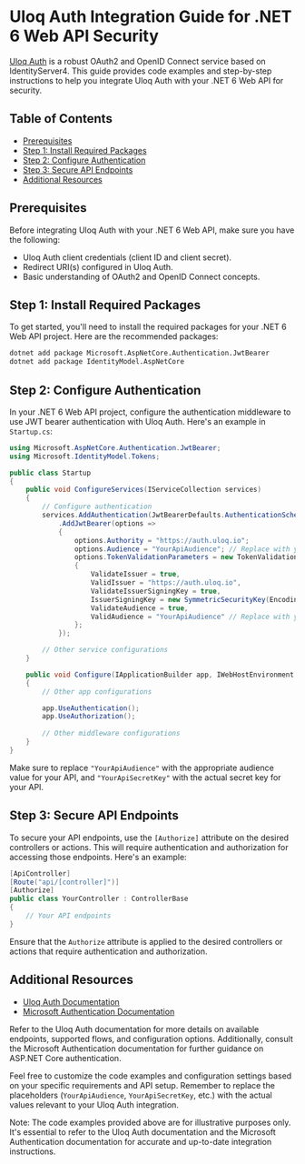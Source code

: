 # Uloq Auth Integration Guide for .NET 6 Web API Security

[Uloq Auth](https://auth.uloq.io) is a robust OAuth2 and OpenID Connect service based on IdentityServer4. This guide provides code examples and step-by-step instructions to help you integrate Uloq Auth with your .NET 6 Web API for security.

## Table of Contents

- [Prerequisites](#prerequisites)
- [Step 1: Install Required Packages](#step-1-install-required-packages)
- [Step 2: Configure Authentication](#step-2-configure-authentication)
- [Step 3: Secure API Endpoints](#step-3-secure-api-endpoints)
- [Additional Resources](#additional-resources)

## Prerequisites

Before integrating Uloq Auth with your .NET 6 Web API, make sure you have the following:

- Uloq Auth client credentials (client ID and client secret).
- Redirect URI(s) configured in Uloq Auth.
- Basic understanding of OAuth2 and OpenID Connect concepts.

## Step 1: Install Required Packages

To get started, you'll need to install the required packages for your .NET 6 Web API project. Here are the recommended packages:

```bash
dotnet add package Microsoft.AspNetCore.Authentication.JwtBearer
dotnet add package IdentityModel.AspNetCore
```

## Step 2: Configure Authentication

In your .NET 6 Web API project, configure the authentication middleware to use JWT bearer authentication with Uloq Auth. Here's an example in `Startup.cs`:

```csharp
using Microsoft.AspNetCore.Authentication.JwtBearer;
using Microsoft.IdentityModel.Tokens;

public class Startup
{
    public void ConfigureServices(IServiceCollection services)
    {
        // Configure authentication
        services.AddAuthentication(JwtBearerDefaults.AuthenticationScheme)
            .AddJwtBearer(options =>
            {
                options.Authority = "https://auth.uloq.io";
                options.Audience = "YourApiAudience"; // Replace with your API audience
                options.TokenValidationParameters = new TokenValidationParameters
                {
                    ValidateIssuer = true,
                    ValidIssuer = "https://auth.uloq.io",
                    ValidateIssuerSigningKey = true,
                    IssuerSigningKey = new SymmetricSecurityKey(Encoding.UTF8.GetBytes("YourApiSecretKey")), // Replace with your API secret key
                    ValidateAudience = true,
                    ValidAudience = "YourApiAudience" // Replace with your API audience
                };
            });

        // Other service configurations
    }

    public void Configure(IApplicationBuilder app, IWebHostEnvironment env)
    {
        // Other app configurations

        app.UseAuthentication();
        app.UseAuthorization();
        
        // Other middleware configurations
    }
}
```

Make sure to replace `"YourApiAudience"` with the appropriate audience value for your API, and `"YourApiSecretKey"` with the actual secret key for your API.

## Step 3: Secure API Endpoints

To secure your API endpoints, use the `[Authorize]` attribute on the desired controllers or actions. This will require authentication and authorization for accessing those endpoints. Here's an example:

```csharp
[ApiController]
[Route("api/[controller]")]
[Authorize]
public class YourController : ControllerBase
{
    // Your API endpoints
}
```

Ensure that the `Authorize` attribute is applied to the desired controllers or actions that require authentication and authorization.

## Additional Resources

- [Uloq Auth Documentation](https://auth.uloq.io/docs)
- [Microsoft Authentication Documentation](https://docs.microsoft.com/aspnet/core/security/authentication)

Refer to the Uloq Auth documentation for more details on available endpoints, supported flows, and configuration options. Additionally, consult the Microsoft Authentication documentation for further guidance on ASP.NET Core authentication.


Feel free to customize the code examples and configuration settings based on your specific requirements and API setup. Remember to replace the placeholders (`YourApiAudience`, `YourApiSecretKey`, etc.) with the actual values relevant to your Uloq Auth integration.

Note: The code examples provided above are for illustrative purposes only. It's essential to refer to the Uloq Auth documentation and the Microsoft Authentication documentation for accurate and up-to-date integration instructions.
